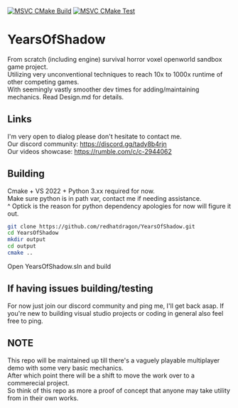 [![MSVC CMake Build](https://github.com/redhatdragon/YearsOfShadow/actions/workflows/msvc_cmake.yml/badge.svg)](https://github.com/redhatdragon/YearsOfShadow/actions/workflows/msvc_cmake.yml)
[![MSVC CMake Test](https://github.com/redhatdragon/YearsOfShadow/actions/workflows/msvc_test.yml/badge.svg)](https://github.com/redhatdragon/YearsOfShadow/actions/workflows/msvc_test.yml)

# YearsOfShadow
From scratch (including engine) survival horror voxel openworld sandbox game project.<br>
Utilizing very unconventional techniques to reach 10x to 1000x runtime of other competing games.<br>
With seemingly vastly smoother dev times for adding/maintaining mechanics.  Read Design.md for details.

## Links
I'm very open to dialog please don't hesitate to contact me.<br>
Our discord community: https://discord.gg/tady8b4rjn<br>
Our videos showcase: https://rumble.com/c/c-2944062

## Building
Cmake + VS 2022 + Python 3.xx required for now.<br>
Make sure python is in path var, contact me if needing assistance.<br>
^ Optick is the reason for python dependency apologies for now will figure it out.
```bash
git clone https://github.com/redhatdragon/YearsOfShadow.git
cd YearsOfShadow
mkdir output
cd output
cmake ..
```
Open YearsOfShadow.sln and build

## If having issues building/testing
For now just join our discord community and ping me, I'll get back asap.
If you're new to building visual studio projects or coding in general also feel free to ping.

## NOTE
This repo will be maintained up till there's a vaguely playable multiplayer demo with some very basic mechanics.<br>
After which point there will be a shift to move the work over to a commerecial project.<br>
So think of this repo as more a proof of concept that anyone may take utility from in their own works.